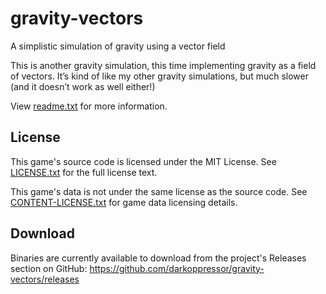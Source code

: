 # gravity-vectors
A simplistic simulation of gravity using a vector field

This is another gravity simulation, this time implementing gravity as a field of vectors. It’s kind of like my other gravity simulations, but much slower (and it doesn’t work as well either!)

View [readme.txt](docs/readme.txt) for more information.

## License
This game's source code is licensed under the MIT License. See [LICENSE.txt](docs/LICENSE.txt) for the full license text.

This game's data is not under the same license as the source code. See [CONTENT-LICENSE.txt](docs/CONTENT-LICENSE.txt) for game data licensing details.

## Download
Binaries are currently available to download from the project's Releases section on GitHub:
https://github.com/darkoppressor/gravity-vectors/releases
